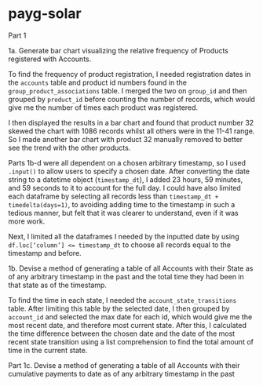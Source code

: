 # payg-solar

Part 1

 1a. Generate bar chart visualizing the relative frequency of Products registered with Accounts.

To find the frequency of product registration, I needed registration dates in the `accounts` table and product id numbers found in the `group_product_associations` table. I merged the two on `group_id` and then grouped by `product_id` before counting the number of records, which would give me the number of times each product was registered. 

I then displayed the results in a bar chart and found that product number 32 skewed the chart with 1086 records whilst all others were in the 11-41 range. So I made another bar chart with product 32 manually removed to better see the trend with the other products. 

Parts 1b-d were all dependent on a chosen arbitrary timestamp, so I used `.input()` to allow users to specify a chosen date. After converting the date string to a datetime object (`timestamp_dt`), I added 23 hours, 59 minutes, and 59 seconds to it to account for the full day. I could have also limited each dataframe by selecting all records less than `timestamp_dt + timedelta(days=1)`, to avoiding adding time to the timestamp in such a tedious manner, but felt that it was clearer to understand, even if it was more work. 

Next, I limited all the dataframes I needed by the inputted date by using `df.loc[‘column’] <= timestamp_dt` to choose all records equal to the timestamp and before. 

1b. Devise a method of generating a table of all Accounts with their State as of any arbitrary timestamp in the past and the total time they had been in that state as of the timestamp.

To find the time in each state, I needed the `account_state_transitions` table. After limiting this table by the selected date, I then grouped by `account_id` and selected the max date for each id, which would give me the most recent date, and therefore most current state. After this, I calculated the time difference between the chosen date and the date of the most recent state transition using a list comprehension to find the total amount of time in the current state.

Part 1c. Devise a method of generating a table of all Accounts with their cumulative payments to date as of any arbitrary timestamp in the past
  
